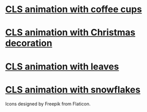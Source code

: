 # <a href="https://cdn.rawgit.com/jelena-simovic-rota/cls-animation/e03c84a3/start-cups.html">CLS animation with coffee cups</a>

# <a href="https://cdn.rawgit.com/jelena-simovic-rota/cls-animation/e03c84a3/start-decorations.html">CLS animation with Christmas decoration</a>

# <a href="https://cdn.rawgit.com/jelena-simovic-rota/cls-animation/e03c84a3/start-leaves.html">CLS animation with leaves</a>

# <a href="https://cdn.rawgit.com/jelena-simovic-rota/cls-animation/e03c84a3/start-snowflakes.html">CLS animation with snowflakes</a>

Icons designed by Freepik from Flaticon.
